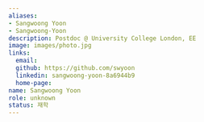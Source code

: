 ```yaml
---
aliases:
- Sangwoong Yoon
- Sangwoong-Yoon
description: Postdoc @ University College London, EE
image: images/photo.jpg
links:
  email: 
  github: https://github.com/swyoon
  linkedin: sangwoong-yoon-8a6944b9
  home-page: 
name: Sangwoong Yoon
role: unknown
status: 재학
---
```

